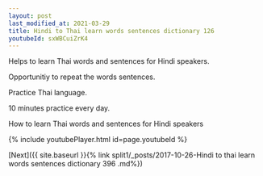 ```yaml
---
layout: post
last_modified_at: 2021-03-29
title: Hindi to Thai learn words sentences dictionary 126 
youtubeId: sxWBCuiZrK4
---
```

 
 
Helps to learn Thai words and sentences for Hindi speakers.

Opportunitiy to repeat the words sentences. 

Practice Thai language. 
 
10 minutes practice every day. 
 
How to learn Thai words and sentences for Hindi speakers 
 
{% include youtubePlayer.html id=page.youtubeId %}
 
 
[Next]({{ site.baseurl }}{% link  split1/_posts/2017-10-26-Hindi to thai learn words sentences dictionary 396 .md%})
 
